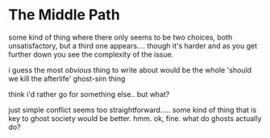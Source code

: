 # The Middle Path

some kind of thing where there only seems to be two choices, both unsatisfactory, but a third one appears.... though it's harder and as you get further down you see the complexity of the issue.

i guess the most *obvious* thing to write about would be the whole 'should we kill the afterlife' ghost-sim thing

think i'd rather go for something else.. but what?

just simple conflict seems too straightforward..... some kind of thing that is key to ghost society would be better.
hmm. ok, fine. what do ghosts actually do?


